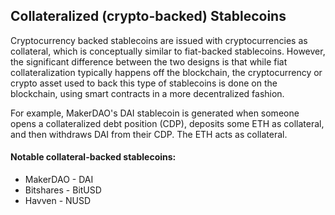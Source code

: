 ## Collateralized (crypto-backed) Stablecoins

Cryptocurrency backed stablecoins are issued with cryptocurrencies as collateral, which is conceptually similar to fiat-backed stablecoins. However, the significant difference between the two designs is that while fiat collateralization typically happens off the blockchain, the cryptocurrency or crypto asset used to back this type of stablecoins is done on the blockchain, using smart contracts in a more decentralized fashion.

For example, MakerDAO's DAI stablecoin is generated when someone opens a collateralized debt position (CDP), deposits some ETH as collateral, and then withdraws DAI from their CDP. The ETH acts as collateral.

#### Notable collateral-backed stablecoins:

* MakerDAO - DAI
* Bitshares - BitUSD
* Havven - NUSD

